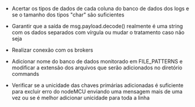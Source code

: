 * Acertar os tipos de dados de cada coluna do banco de dados dos logs e se o tamanho dos tipos "char" são suficientes

* Garantir que a saída de msg.payload.decode() realmente é uma string com os dados separados com vírgula ou mudar o tratamento caso não seja

* Realizar conexão com os brokers

* Adicionar nome do banco de dados monitorado em FILE_PATTERNS e modificar a extensão dos arquivos que serão adicionados no diretório commands

* Verificar se a unicidade das chaves primárias adicionadas é suficiente para excluir erro do nodeMCU enviando uma mensagem mais de uma vez ou se é melhor adicionar unicidade para toda a linha